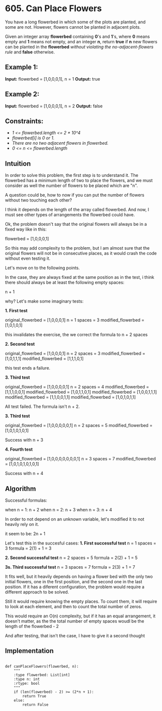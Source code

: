 # 605. Can Place Flowers

You have a long flowerbed in which some of the plots are planted, and some are not. However, flowers cannot be planted in adjacent plots.

Given an integer array **flowerbed** containing **0**'s and **1**'s, where **0** means empty and **1** means not empty, and an integer **n**, return **true** if **n** new flowers can be planted in the **flowerbed** *without violating the no-adjacent-flowers rule* and **false** otherwise.

## Example 1:

**Input:** flowerbed = [1,0,0,0,1], n = 1
**Output:** true

## Example 2:

**Input:** flowerbed = [1,0,0,0,1], n = 2
**Output:** false

## Constraints:

* *1 <= flowerbed.length <= 2 * 10^4*
* *flowerbed[i] is 0 or 1.*
* *There are no two adjacent flowers in flowerbed.*
* *0 <= n <= flowerbed.length*

## Intuition

In order to solve this problem, the first step is to understand it. The flowerbed has a minimum length of two to place the flowers, and we must consider as well the number of flowers to be placed which are "n".

A question could be, how to now if you can put the number of flowers without two touching each other?

I think it depends on the length of the array called flowerbed. And now, I must see other types of arrangements the flowerbed could have.

Ok, the problem doesn't say that the original flowers will always be in a fixed way like in this:

flowerbed = [1,0,0,0,1]

So this may add complexity to the problem, but I am almost sure that the original flowers  will not be in consecutive places, as it would crash the code without even testing it.

Let's move on to the following points.

In the case, they are always fixed at the same position as in the test, i think there should always be at least the following empty spaces:

n + 1

why? Let's make some imaginary tests:

**1. First test**

original_flowerbed = [1,0,0,0,1]
n = 1
spaces = 3
modified_flowerbed = [1,0,1,0,1]

this invalidates the exercise, the we correct the formula to n + 2 spaces

**2. Second test**

original_flowerbed = [1,0,0,0,1]
n = 2
spaces = 3
modified_flowerbed = [1,0,1,1,1]
modified_flowerbed = [1,1,1,0,1]

this test ends a failure.

**3. Third test**

original_flowerbed = [1,0,0,0,0,1]
n = 2
spaces = 4
modified_flowerbed = [1,1,1,0,0,1]
modified_flowerbed = [1,0,1,1,0,1]
modified_flowerbed = [1,0,0,1,1,1]
modified_flowerbed = [1,1,0,0,1,1]
modified_flowerbed = [1,0,1,0,1,1]

All test failed. The formula isn't n + 2.

**3. Third test**

original_flowerbed = [1,0,0,0,0,0,1]
n = 2
spaces = 5
modified_flowerbed = [1,0,1,0,1,0,1]

Success with n + 3

**4. Fourth test**

original_flowerbed = [1,0,0,0,0,0,0,0,1]
n = 3
spaces = 7
modified_flowerbed = [1,0,1,0,1,0,1,0,1]

Success with n + 4

## Algorithm

Successful formulas:

when n = 1: n + 2
when n = 2: n + 3
when n = 3: n + 4

In order to not depend on an unknown variable, let's modified it to not heavily rely on it.

it seem to be: 2n + 1

Let's test this in the succesful cases:
**1. First successful test**
n = 1
spaces = 3
formula = 2(1) + 1 = 3

**2. Second successful test**
n = 2
spaces = 5
formula = 2(2) + 1 = 5

**3s. Third successful test**
n = 3
spaces = 7
formula = 2(3) + 1 = 7

It fits well, but it heavily depends on having a flower bed with the only two initial flowers, one in the first position, and the second one in the last position. If it has a diferent configuration, the problem would require a different approach to be solved.

Still it would require knowing the empty places. To count them, it will require to look at each element, and then to count the total number of zeros.

This would require an O(n) complexity, but if it has an equal arrangement, it doesn't matter, as the the total number of empty spaces woudl be the length of the flowerbed - 2

And after testing, that isn't the case, I have to give it a second thought

## Implementation

```

def canPlaceFlowers(flowerbed, n):
    """
    :type flowerbed: List[int]
    :type n: int
    :rtype: bool
    """
    if (len(flowerbed) - 2) >= (2*n + 1):
        return True
    else:
        return False
    


        
```